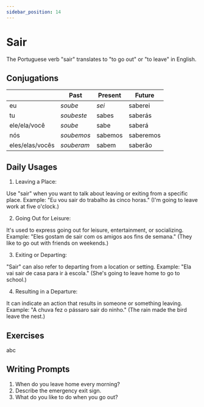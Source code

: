 ```yaml
---
sidebar_position: 14
---
```


# Sair

The Portuguese verb "sair" translates to "to go out" or "to leave" in English.

## Conjugations

|                 | Past       | Present | Future    |
| --------------- | ---------- | ------- | --------- |
| eu              | _soube_    | _sei_   | saberei   |
| tu              | _soubeste_ | sabes   | saberás   |
| ele/ela/você    | _soube_    | sabe    | saberá    |
| nós             | _soubemos_ | sabemos | saberemos |
| eles/elas/vocês | _souberam_ | sabem   | saberão   |

## Daily Usages

1. Leaving a Place:

Use "sair" when you want to talk about leaving or exiting from a specific place.
Example: "Eu vou sair do trabalho às cinco horas." (I'm going to leave work at five o'clock.)

2. Going Out for Leisure:

It's used to express going out for leisure, entertainment, or socializing.
Example: "Eles gostam de sair com os amigos aos fins de semana." (They like to go out with friends on weekends.)

3. Exiting or Departing:

"Sair" can also refer to departing from a location or setting.
Example: "Ela vai sair de casa para ir à escola." (She's going to leave home to go to school.)

4. Resulting in a Departure:

It can indicate an action that results in someone or something leaving.
Example: "A chuva fez o pássaro sair do ninho." (The rain made the bird leave the nest.)

## Exercises

abc

## Writing Prompts

1. When do you leave home every morning?
2. Describe the emergency exit sign.
3. What do you like to do when you go out?
